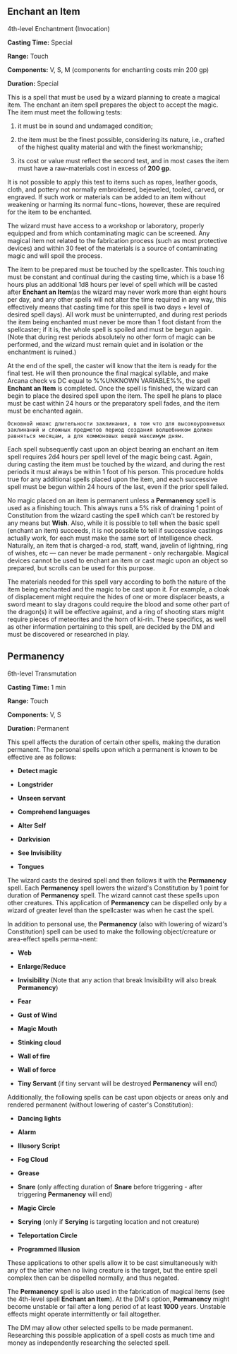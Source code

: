 ## Enchant an Item

4th-level Enchantment (Invocation)

**Casting Time:** Special

**Range:** Touch

**Components:** V, S, M (components for enchanting costs min 200 gp)

**Duration:** Special

This is a spell that must be used by a wizard planning to create a magical item. The enchant an item spell prepares the object to accept the magic. The item must meet the following tests: 

1. it must be in sound and undamaged condition; 
   
2. the item must be the finest possible, considering its nature, i.e., crafted of the highest quality material and with the finest workmanship; 
   
3. its cost or value must reflect the second test, and in most cases the item must have a raw-materials cost in excess of **200 gp**. 
   
It is not possible to apply this test to items such as ropes, leather goods, cloth, and pottery not normally embroidered, bejeweled, tooled, carved, or engraved. If such work or materials can be added to an item without weakening or harming its normal func¬tions, however, these are required for the item to be enchanted.

The wizard must have access to a workshop or laboratory, properly equipped and from which contaminating magic can be screened. Any magical item not related to the fabrication process (such as most protective devices) and within 30 feet of the materials is a source of contaminating magic and will spoil the process.

The item to be prepared must be touched by the spellcaster. This touching must be constant and continual during the casting time, which is a base 16 hours plus an additional 1d8 hours per level of spell which will be casted after **Enchant an Item**(as the wizard may never work more than eight hours per day, and any other spells will not alter the time required in any way, this effectively means that casting time for this spell is two days + level of desired spell days). All work must be uninterrupted, and during rest periods the item being enchanted must never be more than 1 foot distant from the spellcaster; if it is, the whole spell is spoiled and must be begun again. (Note that during rest periods absolutely no other form of magic can be performed, and the wizard must remain quiet and in isolation or the enchantment is ruined.)

At the end of the spell, the caster will know that the item is ready for the final test. He will then pronounce the final magical syllable, and make Arcana check vs DC equal to %%UNKNOWN VARIABLE%%, the spell **Enchant an Item** is completed. Once the spell is finished, the wizard can begin to place the desired spell upon the item. The spell he plans to place must be cast within 24 hours or the preparatory spell fades, and the item must be enchanted again.

```
Основной нюанс длительности заклинания, в том что для высокоуровневых заклинаний и сложных предметов период создания волшебником должен равняться месяцам, а для коммоновых вещей максимум дням.
```

Each spell subsequently cast upon an object bearing an enchant an item spell requires 2d4 hours per spell level of the magic being cast. Again, during casting the item must be touched by the wizard, and during the rest periods it must always be within 1 foot of his person. This procedure holds true for any additional spells placed upon the item, and each successive spell must be begun within 24 hours of the last, even if the prior spell failed.

No magic placed on an item is permanent unless a **Permanency** spell is used as a finishing touch. This always runs a 5% risk of draining 1 point of Constitution from the wizard casting the spell which can't be restored by any means but **Wish**. Also, while it is possible to tell when the basic spell (enchant an item) succeeds, it is not possible to tell if successive castings actually work, for each must make the same sort of Intelligence check. Naturally, an item that is charged-a rod, staff, wand, javelin of lightning, ring of wishes, etc — can never be made permanent - only rechargable. Magical devices cannot be used to enchant an item or cast magic upon an object so prepared, but scrolls can be used for this purpose.

The materials needed for this spell vary according to both the nature of the item being enchanted and the magic to be cast upon it. For example, a cloak of displacement might require the hides of one or more displacer beasts, a sword meant to slay dragons could require the blood and some other part of the dragon(s) it will be effective against, and a ring of shooting stars might require pieces of meteorites and the horn of ki-rin. These specifics, as well as other information pertaining to this spell, are decided by the DM and must be discovered or researched in play.

## Permanency

6th-level Transmutation

**Casting Time:** 1 min

**Range:** Touch

**Components:** V, S

**Duration:** Permanent

This spell affects the duration of certain other spells, making the duration permanent. The personal spells upon which a permanent is known to be effective are as follows:

* **Detect magic**
  
* **Longstrider**
  
* **Unseen servant**
  
* **Comprehend languages**
  
* **Alter Self**
  
* **Darkvision**
  
* **See Invisibility**
  
* **Tongues**

The wizard casts the desired spell and then follows it with the **Permanency** spell. Each **Permanency** spell lowers the wizard's Constitution by 1 point for duration of **Permanency** spell. The wizard cannot cast these spells upon other creatures. This application of **Permanency** can be dispelled only by a wizard of greater level than the spellcaster was when he cast the spell.

In addition to personal use, the **Permanency** (also with lowering of wizard's Constitution) spell can be used to make the following object/creature or area-effect spells perma¬nent:

* **Web**
  
* **Enlarge/Reduce**
  
* **Invisibility** (Note that any action that break Invisibility will also break **Permanency**)
  
* **Fear**
  
* **Gust of Wind**
  
* **Magic Mouth**
  
* **Stinking cloud**
  
* **Wall of fire**
  
* **Wall of force**
  
* **Tiny Servant** (if tiny servant will be destroyed **Permanency** will end)

Additionally, the following spells can be cast upon objects or areas only and rendered permanent (without lowering of caster's Constitution):

* **Dancing lights**
  
* **Alarm**
  
* **Illusory Script**
  
* **Fog Cloud**
  
* **Grease**
  
* **Snare** (only affecting duration of **Snare** before triggering - after triggering **Permanency** will end)
  
* **Magic Circle**
  
* **Scrying** (only if **Scrying** is targeting location and not creature)
  
* **Teleportation Circle**
  
* **Programmed Illusion**

These applications to other spells allow it to be cast simultaneously with any of the latter when no living creature is the target, but the entire spell complex then can be dispelled normally, and thus negated.

The **Permanency** spell is also used in the fabrication of magical items (see the 4th-level spell **Enchant an Item**). At the DM's option, **Permanency** might become unstable or fail after a long period of at least **1000** years. Unstable effects might operate intermittently or fail altogether.

The DM may allow other selected spells to be made permanent. Researching this possible application of a spell costs as much time and money as independently researching the selected spell.

